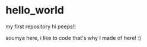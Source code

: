 # hello_world
my first repository
hi peeps!!

soumya here, i like to code that's why I made of here! :)
